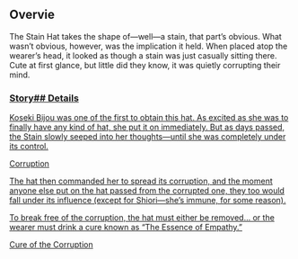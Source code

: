 <!-- title: Stain Hat -->
<!-- quote: Ṃ̷̳͝͝A̷̼̝͊Y̴͕͑ ̴̹̚T̵͓́͜H̵̻̻̚E̵̟͆ ̴̡̒L̴̙̏̚A̶̲̋Ṉ̴̦̉D̴̡͗S̵̜͇̄ ̸̧̱̐B̵͇̚͝Ǘ̷̗̌R̸̙̳͝N̶̬̬̈ -->
<!-- chapter: 0 -->
<!-- images: (Corrupted ones wearing the Stain Hat) -->
<!-- model: false -->

## Overvie

The Stain Hat takes the shape of—well—a stain, that part’s obvious. What wasn’t obvious, however, was the implication it held. When placed atop the wearer’s head, it looked as though a stain was just casually sitting there. Cute at first glance, but little did they know, it was quietly corrupting their mind.

### <u>Story## Details

Koseki Bijou was one of the first to obtain this hat. As excited as she was to finally have any kind of hat, she put it on immediately. But as days passed, the Stain slowly seeped into her thoughts—until she was completely under its control.

[Corruption](#embed:https://www.youtube.com/live/qFnAgJtQtiY?feature=shared&t=12727)

The hat then commanded her to spread its corruption, and the moment anyone else put on the hat passed from the corrupted one, they too would fall under its influence (except for Shiori—she’s immune, for some reason).

To break free of the corruption, the hat must either be removed... or the wearer must drink a cure known as “The Essence of Empathy.”

[Cure of the Corruption](#embed:https://www.youtube.com/live/_urPfTQnLes?feature=shared&t=12365)
